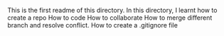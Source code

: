 This is the first readme of this directory.
In this directory, I learnt how to create a repo
How to code
How to collaborate
How to merge different branch and resolve conflict.
How to create a .gitignore file
